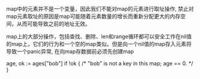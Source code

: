map中的元素并不是一个变量，因此我们不能对map的元素进行取址操作, 禁止对map元素取址的原因是map可能随着元素数量的增长而重新分配更大的内存空间，从而可能导致之前的地址无效。

map上的大部分操作，包括查找、删除、len和range循环都可以安全工作在nil值的map上，它们的行为和一个空的map类似。但是向一个nil值的map存入元素将导致一个panic异常, 在向map存数据前必须先创建map

age, ok := ages["bob"]
if !ok { /* "bob" is not a key in this map; age == 0. */ }
